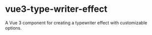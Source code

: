 # vue3-type-writer-effect
A Vue 3 component for creating a typewriter effect with customizable options.
